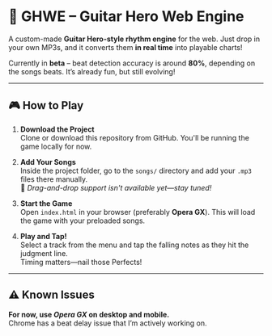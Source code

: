 # 🎸 GHWE – Guitar Hero Web Engine  
A custom-made **Guitar Hero-style rhythm engine** for the web. Just drop in your own MP3s, and it converts them **in real time** into playable charts!  

Currently in **beta** – beat detection accuracy is around **80%**, depending on the songs beats. It’s already fun, but still evolving!

---

## 🎮 How to Play

1. **Download the Project**  
   Clone or download this repository from GitHub. You'll be running the game locally for now.

2. **Add Your Songs**  
   Inside the project folder, go to the `songs/` directory and add your `.mp3` files there manually.  
   📝 _Drag-and-drop support isn't available yet—stay tuned!_

3. **Start the Game**  
   Open `index.html` in your browser (preferably **Opera GX**). This will load the game with your preloaded songs.

4. **Play and Tap!**  
   Select a track from the menu and tap the falling notes as they hit the judgment line.  
   Timing matters—nail those Perfects!

---

## ⚠️ Known Issues
**For now, use _Opera GX_ on desktop and mobile.**  
Chrome has a beat delay issue that I’m actively working on.